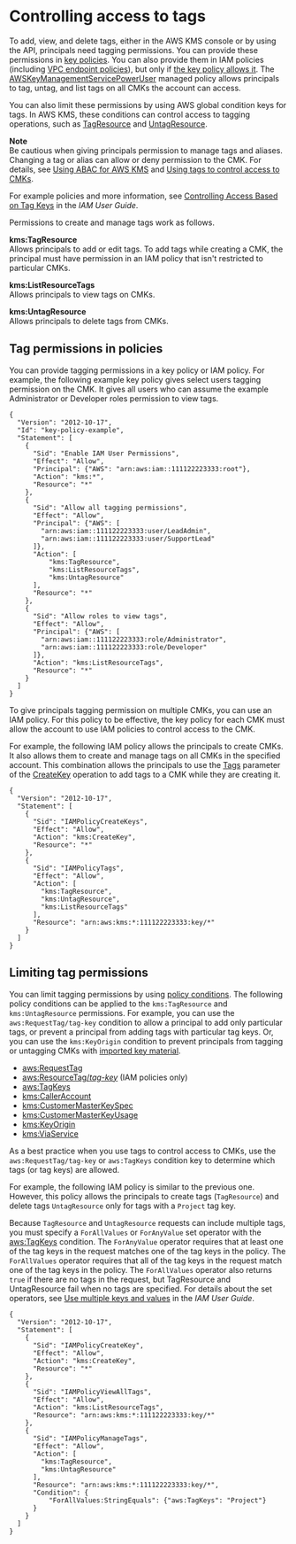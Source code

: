 # Controlling access to tags<a name="tag-permissions"></a>

To add, view, and delete tags, either in the AWS KMS console or by using the API, principals need tagging permissions\. You can provide these permissions in [key policies](key-policies.md)\. You can also provide them in IAM policies \(including [VPC endpoint policies](kms-vpc-endpoint.md#vpce-policy)\), but only if [the key policy allows it](key-policies.md#allow-iam-policies)\. The [AWSKeyManagementServicePowerUser](aws-managed-policies.md) managed policy allows principals to tag, untag, and list tags on all CMKs the account can access\. 

You can also limit these permissions by using AWS global condition keys for tags\. In AWS KMS, these conditions can control access to tagging operations, such as [TagResource](https://docs.aws.amazon.com/kms/latest/APIReference/API_TagResource.html) and [UntagResource](https://docs.aws.amazon.com/kms/latest/APIReference/API_UntagResource.html)\.

**Note**  
Be cautious when giving principals permission to manage tags and aliases\. Changing a tag or alias can allow or deny permission to the CMK\. For details, see [Using ABAC for AWS KMS](abac.md) and [Using tags to control access to CMKs](tag-authorization.md)\.

For example policies and more information, see [Controlling Access Based on Tag Keys](https://docs.aws.amazon.com/IAM/latest/UserGuide/access_tags.html#access_tags_control-tag-keys) in the *IAM User Guide*\.

Permissions to create and manage tags work as follows\.

**kms:TagResource**  
Allows principals to add or edit tags\. To add tags while creating a CMK, the principal must have permission in an IAM policy that isn't restricted to particular CMKs\.

**kms:ListResourceTags**  
Allows principals to view tags on CMKs\.

**kms:UntagResource**  
Allows principals to delete tags from CMKs\.

## Tag permissions in policies<a name="tag-permission-examples"></a>

You can provide tagging permissions in a key policy or IAM policy\. For example, the following example key policy gives select users tagging permission on the CMK\. It gives all users who can assume the example Administrator or Developer roles permission to view tags\.

```
{
  "Version": "2012-10-17",
  "Id": "key-policy-example",
  "Statement": [
    { 
      "Sid": "Enable IAM User Permissions",
      "Effect": "Allow",
      "Principal": {"AWS": "arn:aws:iam::111122223333:root"},
      "Action": "kms:*",
      "Resource": "*"
    },
    {
      "Sid": "Allow all tagging permissions",
      "Effect": "Allow",
      "Principal": {"AWS": [
        "arn:aws:iam::111122223333:user/LeadAdmin",
        "arn:aws:iam::111122223333:user/SupportLead"
      ]},
      "Action": [
          "kms:TagResource",
          "kms:ListResourceTags",
          "kms:UntagResource"
      ],
      "Resource": "*"
    },
    {
      "Sid": "Allow roles to view tags",
      "Effect": "Allow",
      "Principal": {"AWS": [
        "arn:aws:iam::111122223333:role/Administrator",
        "arn:aws:iam::111122223333:role/Developer"
      ]},
      "Action": "kms:ListResourceTags",
      "Resource": "*"
    }
  ]
}
```

To give principals tagging permission on multiple CMKs, you can use an IAM policy\. For this policy to be effective, the key policy for each CMK must allow the account to use IAM policies to control access to the CMK\.

For example, the following IAM policy allows the principals to create CMKs\. It also allows them to create and manage tags on all CMKs in the specified account\. This combination allows the principals to use the [Tags](https://docs.aws.amazon.com/kms/latest/APIReference/API_CreateKey.html#KMS-CreateKey-request-Tags) parameter of the [CreateKey](https://docs.aws.amazon.com/kms/latest/APIReference/API_CreateKey.html) operation to add tags to a CMK while they are creating it\. 

```
{
  "Version": "2012-10-17",
  "Statement": [
    {
      "Sid": "IAMPolicyCreateKeys",
      "Effect": "Allow",
      "Action": "kms:CreateKey",
      "Resource": "*"
    },
    {
      "Sid": "IAMPolicyTags",
      "Effect": "Allow",
      "Action": [
        "kms:TagResource",
        "kms:UntagResource",
        "kms:ListResourceTags"
      ],
      "Resource": "arn:aws:kms:*:111122223333:key/*"
    }    
  ]
}
```

## Limiting tag permissions<a name="tag-permissions-conditions"></a>

You can limit tagging permissions by using [policy conditions](policy-conditions.md)\. The following policy conditions can be applied to the `kms:TagResource` and `kms:UntagResource` permissions\. For example, you can use the `aws:RequestTag/tag-key` condition to allow a principal to add only particular tags, or prevent a principal from adding tags with particular tag keys\. Or, you can use the `kms:KeyOrigin` condition to prevent principals from tagging or untagging CMKs with [imported key material](importing-keys.md)\. 
+ [aws:RequestTag](https://docs.aws.amazon.com/IAM/latest/UserGuide/reference_policies_condition-keys.html#condition-keys-requesttag)
+ [aws:ResourceTag/*tag\-key*](https://docs.aws.amazon.com/IAM/latest/UserGuide/reference_policies_condition-keys.html#condition-keys-resourcetag) \(IAM policies only\)
+ [aws:TagKeys](https://docs.aws.amazon.com/IAM/latest/UserGuide/reference_policies_condition-keys.html#condition-keys-tag-keys)
+ [kms:CallerAccount](policy-conditions.md#conditions-kms-caller-account)
+ [kms:CustomerMasterKeySpec](policy-conditions.md#conditions-kms-customer-master-key-spec)
+ [kms:CustomerMasterKeyUsage](policy-conditions.md#conditions-kms-customer-master-key-usage)
+ [kms:KeyOrigin](policy-conditions.md#conditions-kms-key-origin)
+ [kms:ViaService](policy-conditions.md#conditions-kms-via-service)

As a best practice when you use tags to control access to CMKs, use the `aws:RequestTag/tag-key` or `aws:TagKeys` condition key to determine which tags \(or tag keys\) are allowed\. 

For example, the following IAM policy is similar to the previous one\. However, this policy allows the principals to create tags \(`TagResource`\) and delete tags `UntagResource` only for tags with a `Project` tag key\.

Because `TagResource` and `UntagResource` requests can include multiple tags, you must specify a `ForAllValues` or `ForAnyValue` set operator with the [aws:TagKeys](https://docs.aws.amazon.com/IAM/latest/UserGuide/reference_policies_condition-keys.html#condition-keys-tagkeys) condition\. The `ForAnyValue` operator requires that at least one of the tag keys in the request matches one of the tag keys in the policy\. The `ForAllValues` operator requires that all of the tag keys in the request match one of the tag keys in the policy\. The `ForAllValues` operator also returns `true` if there are no tags in the request, but TagResource and UntagResource fail when no tags are specified\. For details about the set operators, see [Use multiple keys and values](https://docs.aws.amazon.com/IAM/latest/UserGuide/reference_policies_multi-value-conditions.html#reference_policies_multi-key-or-value-conditions) in the *IAM User Guide*\.

```
{
  "Version": "2012-10-17",
  "Statement": [
    {
      "Sid": "IAMPolicyCreateKey",
      "Effect": "Allow",
      "Action": "kms:CreateKey",
      "Resource": "*"
    },
    {
      "Sid": "IAMPolicyViewAllTags",
      "Effect": "Allow",
      "Action": "kms:ListResourceTags",
      "Resource": "arn:aws:kms:*:111122223333:key/*"
    },
    {
      "Sid": "IAMPolicyManageTags",
      "Effect": "Allow",
      "Action": [
        "kms:TagResource",
        "kms:UntagResource"
      ],
      "Resource": "arn:aws:kms:*:111122223333:key/*",
      "Condition": {
          "ForAllValues:StringEquals": {"aws:TagKeys": "Project"}
      }
    }
  ]
}
```